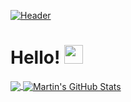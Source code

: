 
<!--
**nemo-shen/nemo-shen** is a ✨ _special_ ✨ repository because its `README.md` (this file) appears on your GitHub profile.

Here are some ideas to get you started:

- 🔭 I’m currently working on ...
- 🌱 I’m currently learning ...
- 👯 I’m looking to collaborate on ...
- 🤔 I’m looking for help with ...
- 💬 Ask me about ...
- 📫 How to reach me: ...
- 😄 Pronouns: ...
- ⚡ Fun fact: ...
-->
[![Header](https://raw.githubusercontent.com/nemo-shen/nemo-shen/master/readme_header.png "Header")](https://nemo-shen.dev/)

# Hello! <img src="https://raw.githubusercontent.com/nemo-shen/nemo-shen/master/wave.gif" width="30px">


<a href="https://github.com/nemo-shen/nemo-shen">
  <img align="center" src="https://github-readme-stats.vercel.app/api/top-langs/?username=nemo-shen&hide=java,html,tex&title_color=ffffff&text_color=c9cacc&icon_color=2bbc8a&bg_color=1d1f21&langs_count=3" />
</a>
<a href="https://github.com/nemo-shen/nemo-shen">
  <img align="center" src="https://github-readme-stats.vercel.app/api?username=nemo-shen&show_icons=true&line_height=27&count_private=true&title_color=ffffff&text_color=c9cacc&icon_color=2bbc8a&bg_color=1d1f21" alt="Martin's GitHub Stats" />
</a>
